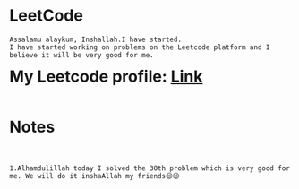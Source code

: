 # LeetCode
```
Assalamu alaykum, Inshallah.I have started.
I have started working on problems on the Leetcode platform and I believe it will be very good for me.
```

<h1 style="display: inline">My Leetcode profile: <a href="https://leetcode.com/Jaloliddin_4633">Link</a></h1>

<br>
<br>

# Notes

<br>

```
1.Alhamdulillah today I solved the 30th problem which is very good for me. We will do it inshaAllah my friends😊😊
```
